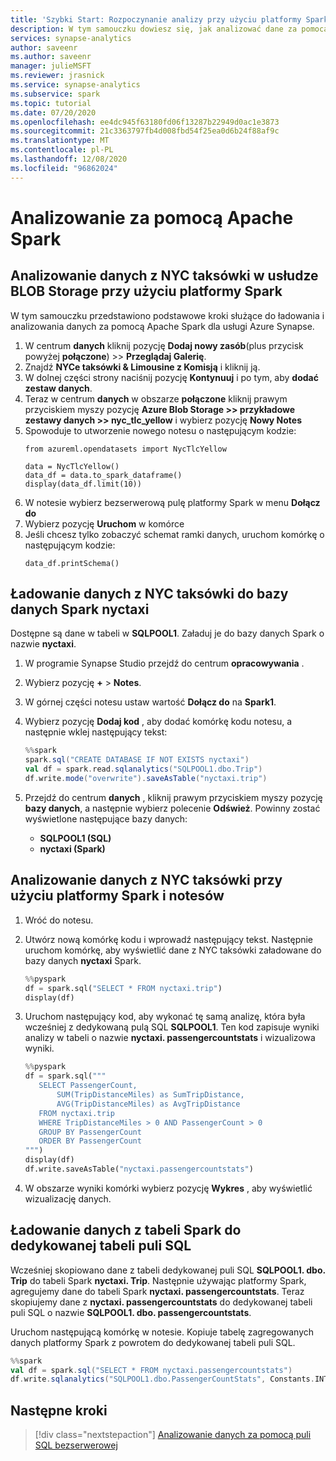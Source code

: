```yaml
---
title: 'Szybki Start: Rozpoczynanie analizy przy użyciu platformy Spark'
description: W tym samouczku dowiesz się, jak analizować dane za pomocą Apache Spark
services: synapse-analytics
author: saveenr
ms.author: saveenr
manager: julieMSFT
ms.reviewer: jrasnick
ms.service: synapse-analytics
ms.subservice: spark
ms.topic: tutorial
ms.date: 07/20/2020
ms.openlocfilehash: ee4dc945f63180fd06f13287b22949d0ac1e3873
ms.sourcegitcommit: 21c3363797fb4d008fbd54f25ea0d6b24f88af9c
ms.translationtype: MT
ms.contentlocale: pl-PL
ms.lasthandoff: 12/08/2020
ms.locfileid: "96862024"
---
```

# <a name="analyze-with-apache-spark"></a>Analizowanie za pomocą Apache Spark

## <a name="analyze-nyc-taxi-data-in-blob-storage-using-spark"></a>Analizowanie danych z NYC taksówki w usłudze BLOB Storage przy użyciu platformy Spark

W tym samouczku przedstawiono podstawowe kroki służące do ładowania i analizowania danych za pomocą Apache Spark dla usługi Azure Synapse.

1. W centrum **danych** kliknij pozycję **Dodaj nowy zasób**(plus przycisk powyżej **połączone**)  >> **Przeglądaj Galerię**. 
1. Znajdź **NYCe taksówki & Limousine z Komisją** i kliknij ją. 
1. W dolnej części strony naciśnij pozycję **Kontynuuj** i po tym, aby **dodać zestaw danych**. 
1. Teraz w centrum **danych** w obszarze **połączone** kliknij prawym przyciskiem myszy pozycję **Azure Blob Storage >> przykładowe zestawy danych >> nyc_tlc_yellow** i wybierz pozycję **Nowy Notes**
1. Spowoduje to utworzenie nowego notesu o następującym kodzie:
    ```
    from azureml.opendatasets import NycTlcYellow

    data = NycTlcYellow()
    data_df = data.to_spark_dataframe()
    display(data_df.limit(10))
    ```
1. W notesie wybierz bezserwerową pulę platformy Spark w menu **Dołącz do**
1. Wybierz pozycję **Uruchom** w komórce
1. Jeśli chcesz tylko zobaczyć schemat ramki danych, uruchom komórkę o następującym kodzie:
    ```
    data_df.printSchema()
    ```

## <a name="load-the-nyc-taxi-data-into-the-spark-nyctaxi-database"></a>Ładowanie danych z NYC taksówki do bazy danych Spark nyctaxi

Dostępne są dane w tabeli w **SQLPOOL1**. Załaduj je do bazy danych Spark o nazwie **nyctaxi**.

1. W programie Synapse Studio przejdź do centrum **opracowywania** .
1. Wybierz pozycję **+**  >  **Notes**.
1. W górnej części notesu ustaw wartość **Dołącz do** na **Spark1**.
1. Wybierz pozycję **Dodaj kod** , aby dodać komórkę kodu notesu, a następnie wklej następujący tekst:

    ```scala
    %%spark
    spark.sql("CREATE DATABASE IF NOT EXISTS nyctaxi")
    val df = spark.read.sqlanalytics("SQLPOOL1.dbo.Trip") 
    df.write.mode("overwrite").saveAsTable("nyctaxi.trip")
    ```

1. Przejdź do centrum **danych** , kliknij prawym przyciskiem myszy pozycję **bazy danych**, a następnie wybierz polecenie **Odśwież**. Powinny zostać wyświetlone następujące bazy danych:

    - **SQLPOOL1 (SQL)**
    - **nyctaxi (Spark)**

## <a name="analyze-the-nyc-taxi-data-using-spark-and-notebooks"></a>Analizowanie danych z NYC taksówki przy użyciu platformy Spark i notesów

1. Wróć do notesu.
1. Utwórz nową komórkę kodu i wprowadź następujący tekst. Następnie uruchom komórkę, aby wyświetlić dane z NYC taksówki załadowane do bazy danych **nyctaxi** Spark.

   ```py
   %%pyspark
   df = spark.sql("SELECT * FROM nyctaxi.trip") 
   display(df)
   ```

1. Uruchom następujący kod, aby wykonać tę samą analizę, która była wcześniej z dedykowaną pulą SQL **SQLPOOL1**. Ten kod zapisuje wyniki analizy w tabeli o nazwie **nyctaxi. passengercountstats** i wizualizowa wyniki.

   ```py
   %%pyspark
   df = spark.sql("""
      SELECT PassengerCount,
          SUM(TripDistanceMiles) as SumTripDistance,
          AVG(TripDistanceMiles) as AvgTripDistance
      FROM nyctaxi.trip
      WHERE TripDistanceMiles > 0 AND PassengerCount > 0
      GROUP BY PassengerCount
      ORDER BY PassengerCount
   """) 
   display(df)
   df.write.saveAsTable("nyctaxi.passengercountstats")
   ```

1. W obszarze wyniki komórki wybierz pozycję **Wykres** , aby wyświetlić wizualizację danych.





## <a name="load-data-from-a-spark-table-into-a-dedicated-sql-pool-table"></a>Ładowanie danych z tabeli Spark do dedykowanej tabeli puli SQL

Wcześniej skopiowano dane z tabeli dedykowanej puli SQL **SQLPOOL1. dbo. Trip** do tabeli Spark **nyctaxi. Trip**. Następnie używając platformy Spark, agregujemy dane do tabeli Spark **nyctaxi. passengercountstats**. Teraz skopiujemy dane z **nyctaxi. passengercountstats** do dedykowanej tabeli puli SQL o nazwie **SQLPOOL1. dbo. passengercountstats**.

Uruchom następującą komórkę w notesie. Kopiuje tabelę zagregowanych danych platformy Spark z powrotem do dedykowanej tabeli puli SQL.

```scala
%%spark
val df = spark.sql("SELECT * FROM nyctaxi.passengercountstats")
df.write.sqlanalytics("SQLPOOL1.dbo.PassengerCountStats", Constants.INTERNAL )
```

## <a name="next-steps"></a>Następne kroki

> [!div class="nextstepaction"]
> [Analizowanie danych za pomocą puli SQL bezserwerowej](get-started-analyze-sql-on-demand.md)


